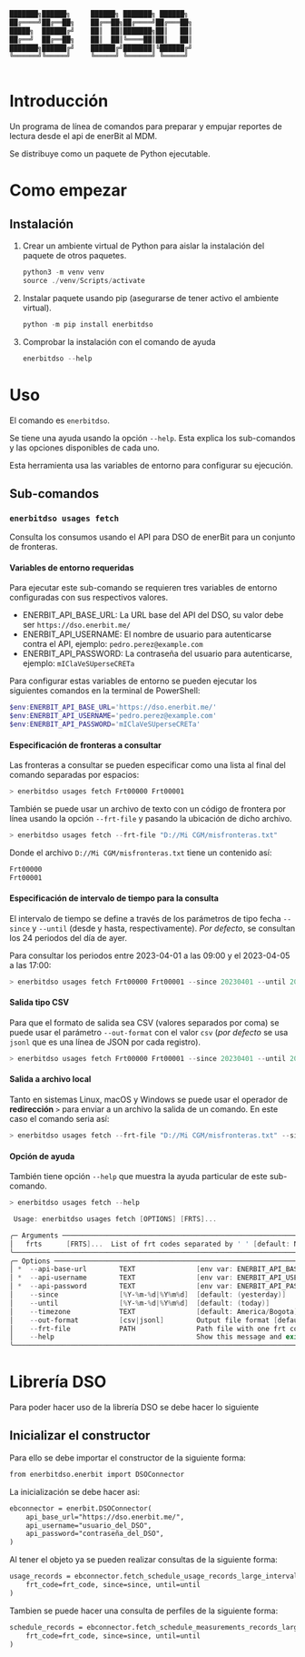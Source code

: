 ```txt
███████╗██████╗     ██████╗ ███████╗ ██████╗ 
██╔════╝██╔══██╗    ██╔══██╗██╔════╝██╔═══██╗
█████╗  ██████╔╝    ██║  ██║███████╗██║   ██║
██╔══╝  ██╔══██╗    ██║  ██║╚════██║██║   ██║
███████╗██████╔╝    ██████╔╝███████║╚██████╔╝
╚══════╝╚═════╝     ╚═════╝ ╚══════╝ ╚═════╝ 
                                             
```

# Introducción

Un programa de línea de comandos para preparar y empujar reportes de lectura desde el api de enerBit al MDM.

Se distribuye como un paquete de Python ejecutable.

# Como empezar

## Instalación

1. Crear un ambiente virtual de Python para aislar la instalación del paquete de otros paquetes.

    ```powershell
    python3 -m venv venv
    source ./venv/Scripts/activate
    ```

2. Instalar paquete usando pip (asegurarse de tener activo el ambiente virtual).

    ```powershell
    python -m pip install enerbitdso
    ```

3. Comprobar la instalación con el comando de ayuda

    ```powershell
    enerbitdso --help
    ```

# Uso

El comando es `enerbitdso`.

Se tiene una ayuda usando la opción `--help`.
Esta explica los sub-comandos y las opciones disponibles de cada uno.

Esta herramienta usa las variables de entorno para configurar su ejecución.

## Sub-comandos

### `enerbitdso usages fetch`

Consulta los consumos usando el API para DSO de enerBit para un conjunto de fronteras.

#### Variables de entorno **requeridas**

Para ejecutar este sub-comando se requieren tres variables de entorno configuradas con sus respectivos valores.

- ENERBIT_API_BASE_URL: La URL base del API del DSO, su valor debe ser `https://dso.enerbit.me/`
- ENERBIT_API_USERNAME: El nombre de usuario para autenticarse contra el API, ejemplo: `pedro.perez@example.com`
- ENERBIT_API_PASSWORD: La contraseña del usuario para autenticarse, ejemplo: `mIClaVeSUperseCRETa`

Para configurar estas variables de entorno se pueden ejecutar los siguientes comandos en la terminal de PowerShell:

```powershell
$env:ENERBIT_API_BASE_URL='https://dso.enerbit.me/'
$env:ENERBIT_API_USERNAME='pedro.perez@example.com'
$env:ENERBIT_API_PASSWORD='mIClaVeSUperseCRETa'
```

#### Especificación de fronteras a consultar

Las fronteras a consultar se pueden especificar como una lista al final del comando separadas por espacios:

```powershell
> enerbitdso usages fetch Frt00000 Frt00001
```

También se puede usar un archivo de texto con un código de frontera por línea usando la opción `--frt-file` y pasando la ubicación de dicho archivo.

```powershell
> enerbitdso usages fetch --frt-file "D://Mi CGM/misfronteras.txt"
```

Donde el archivo `D://Mi CGM/misfronteras.txt` tiene un contenido así:

```txt
Frt00000
Frt00001
```

#### Especificación de intervalo de tiempo para la consulta

El intervalo de tiempo se define a través de los parámetros de tipo fecha `--since` y `--until` (desde y hasta, respectivamente).
*Por defecto*, se consultan los 24 periodos del día de ayer.

Para consultar los periodos entre 2023-04-01 a las 09:00 y el 2023-04-05 a las 17:00:

```powershell
> enerbitdso usages fetch Frt00000 Frt00001 --since 20230401 --until 20230405
```

#### Salida tipo CSV

Para que el formato de salida sea CSV (valores separados por coma) se puede usar el parámetro `--out-format` con el valor `csv` (*por defecto* se usa `jsonl` que es una línea de JSON por cada registro).

```powershell
> enerbitdso usages fetch Frt00000 Frt00001 --since 20230401 --until 20230405 --out-format csv
```

#### Salida a archivo local

Tanto en sistemas Linux, macOS y Windows se puede usar el operador de **redirección** `>` para enviar a un archivo la salida de un comando.
En este caso el comando seria así:

```powershell
> enerbitdso usages fetch --frt-file "D://Mi CGM/misfronteras.txt" --since 20230401 --until 20230405 --out-format csv > "D://Mi CGM/mi_archivo_de_salida.csv" 
```

#### Opción de ayuda

También tiene opción `--help` que muestra la ayuda particular de este sub-comando.

```powershell
> enerbitdso usages fetch --help

 Usage: enerbitdso usages fetch [OPTIONS] [FRTS]...

╭─ Arguments ────────────────────────────────────────────────────────────────────────────────────────────────────╮
│   frts      [FRTS]...  List of frt codes separated by ' ' [default: None]                                      │
╰────────────────────────────────────────────────────────────────────────────────────────────────────────────────╯
╭─ Options ──────────────────────────────────────────────────────────────────────────────────────────────────────╮
│ *  --api-base-url        TEXT               [env var: ENERBIT_API_BASE_URL] [default: None] [required]         │
│ *  --api-username        TEXT               [env var: ENERBIT_API_USERNAME] [default: None] [required]         │
│ *  --api-password        TEXT               [env var: ENERBIT_API_PASSWORD] [default: None] [required]         │
│    --since               [%Y-%m-%d|%Y%m%d]  [default: (yesterday)]                                             │
│    --until               [%Y-%m-%d|%Y%m%d]  [default: (today)]                                                 │
│    --timezone            TEXT               [default: America/Bogota]                                          │
│    --out-format          [csv|jsonl]        Output file format [default: jsonl]                                │
│    --frt-file            PATH               Path file with one frt code per line [default: None]               │
│    --help                                   Show this message and exit.                                        │
╰────────────────────────────────────────────────────────────────────────────────────────────────────────────────╯
```

# Librería DSO

Para poder hacer uso de la librería DSO se debe hacer lo siguiente

## Inicializar el constructor

Para ello se debe importar el constructor de la siguiente forma:

```txt
from enerbitdso.enerbit import DSOConnector
```

La inicialización se debe hacer asi:

```txt
ebconnector = enerbit.DSOConnector(
    api_base_url="https://dso.enerbit.me/",
    api_username="usuario_del_DSO",
    api_password="contraseña_del_DSO",
)
```

Al tener el objeto ya se pueden realizar consultas de la siguiente forma:

```txt
usage_records = ebconnector.fetch_schedule_usage_records_large_interval(
    frt_code=frt_code, since=since, until=until
)
```

Tambien se puede hacer una consulta de perfiles de la siguiente forma:

```txt
schedule_records = ebconnector.fetch_schedule_measurements_records_large_interval(
    frt_code=frt_code, since=since, until=until
)
```